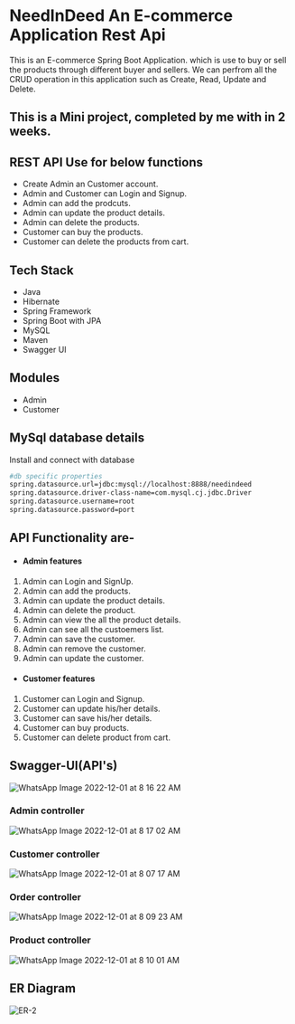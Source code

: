 # NeedInDeed An E-commerce Application Rest Api

This is an E-commerce Spring Boot Application. which is use to buy or sell the products through different buyer and sellers. We can perfrom all the CRUD operation in this application such as Create, Read, Update and Delete. 

## This is a Mini project, completed by me with in 2 weeks.

## REST API Use for below functions
- Create Admin an Customer account.
- Admin and Customer can Login and Signup.
- Admin can add the prodcuts.
- Admin can update the product details.
- Admin can delete the products.
- Customer can buy the products.
- Customer can delete the products from cart.

## Tech Stack
- Java
- Hibernate
- Spring Framework
- Spring Boot with JPA
- MySQL
- Maven
- Swagger UI

## Modules
- Admin 
- Customer

## MySql database details

Install and connect with database

```bash
#db specific properties
spring.datasource.url=jdbc:mysql://localhost:8888/needindeed
spring.datasource.driver-class-name=com.mysql.cj.jdbc.Driver
spring.datasource.username=root
spring.datasource.password=port
```
## API Functionality are-
- #### Admin features
1.  Admin can Login and SignUp.
2.  Admin can add the products.
3.  Admin can update the product details.
4.  Admin can delete the product.
5.  Admin can view the all the product details.
6.  Admin can see all the custoemers list.
7.  Admin can save the customer.
8.  Admin can remove the customer.
9.  Admin can update the customer.

- #### Customer features
1.  Customer can Login and Signup.
2.  Customer can update his/her details.
3.  Customer can save his/her details.
4.  Customer can buy products.
5.  Customer can delete product from cart.
 
## Swagger-UI(API's)

![WhatsApp Image 2022-12-01 at 8 16 22 AM](https://user-images.githubusercontent.com/103938868/204954239-3b626ae2-ba46-4d48-b444-55268b8b4cec.jpeg)

### Admin controller 
![WhatsApp Image 2022-12-01 at 8 17 02 AM](https://user-images.githubusercontent.com/103938868/204954161-f35e5aa8-88d4-43e3-b6e6-d00de84197d1.jpeg)

### Customer controller
![WhatsApp Image 2022-12-01 at 8 07 17 AM](https://user-images.githubusercontent.com/103938868/204952693-b11c53ca-24db-499f-9f69-2eb4ef0614e9.jpeg)

### Order controller
![WhatsApp Image 2022-12-01 at 8 09 23 AM](https://user-images.githubusercontent.com/103938868/204953160-917d55b3-0823-4c69-99e3-b4babe126905.jpeg)

### Product controller
![WhatsApp Image 2022-12-01 at 8 10 01 AM](https://user-images.githubusercontent.com/103938868/204953361-e3b0dfe8-874d-4b4e-9850-043ad2c6b0d4.jpeg)

## ER Diagram
![ER-2](https://user-images.githubusercontent.com/103938868/204953793-be176030-84fb-4ec8-b4d4-ff8f96b22d52.png)


